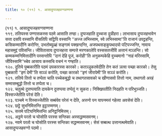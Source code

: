 ```yaml
---
title: १० (११) १. आसादुप्पजहवग्गवण्णना

---
```

(११) १. आसादुप्पजहवग्गवण्णना  
११९. ततियस्स पण्णासकस्स पठमे आसाति तण्हा। दुप्पजहाति दुच्चजा दुन्नीहरा। लाभासाय दुप्पजहभावेन सत्ता दसपि वस्सानि वीसतिपि सट्ठिपि वस्सानि ‘‘अज्ज लभिस्साम, स्वे लभिस्सामा’’ति राजानं उपट्ठहन्ति, कसिकम्मादीनि करोन्ति, उभतोब्यूळ्हं सङ्गामं पक्खन्दन्ति, अजपथसङ्कुपथादयो पटिपज्जन्ति, नावाय महासमुद्दं पविसन्ति। जीवितासाय दुप्पजहत्ता सम्पत्ते मरणकालेपि वस्ससतजीविं अत्तानं मञ्ञन्ति। सो कम्मकम्मनिमित्तादीनि पस्सन्तोपि ‘‘दानं देहि पूजं, करोही’’ति अनुकम्पकेहि वुच्चमानो ‘‘नाहं मरिस्सामि, जीविस्सामि’’च्चेव आसाय कस्सचि वचनं न गण्हाति।  
१२०. दुतिये पुब्बकारीति पठमं उपकारस्स कारको। कतञ्ञूकतवेदीति तेन कतं ञत्वा पच्छा कारको। तेसु पुब्बकारी ‘‘इणं देमी’’ति सञ्ञं करोति, पच्छा कारको ‘‘इणं जीरापेमी’’ति सञ्ञं करोति।  
१२१. ततिये तित्तो च तप्पेता चाति पच्चेकबुद्धो च तथागतसावको च खीणासवो तित्तो नाम, तथागतो अरहं सम्मासम्बुद्धो तित्तो च तप्पेता च।  
१२२. चतुत्थे दुत्तप्पयाति दायकेन दुत्तप्पया तप्पेतुं न सुकरा। निक्खिपतीति निदहति न परिभुञ्जति। विस्सज्जेतीति परेसं देति।  
१२३. पञ्चमे न विस्सज्जेतीति सब्बंयेव परेसं न देति, अत्तनो पन यापनमत्तं गहेत्वा अवसेसं देति।  
१२४. छट्ठे सुभनिमित्तन्ति इट्ठारम्मणम्।  
१२५. सत्तमे पटिघनिमित्तन्ति अनिट्ठनिमित्तम्।  
१२६. अट्ठमे परतो च घोसोति परस्स सन्तिका अस्सद्धम्मसवनम्।  
१२७. नवमे परतो च घोसोति परस्स सन्तिका सद्धम्मसवनम्। सेसं सब्बत्थ उत्तानत्थमेवाति।  
आसादुप्पजहवग्गो पठमो।  